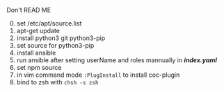 Don't READ ME

0. set /etc/apt/source.list
1. apt-get update
2. install python3 git python3-pip
3. set source for python3-pip
4. install ansible
5. run ansible after setting userName and roles mannually in ***index.yaml***
6. set npm source
7. in vim command mode `:PlugInstall` to install coc-plugin
8. bind to zsh with `chsh -s zsh`


